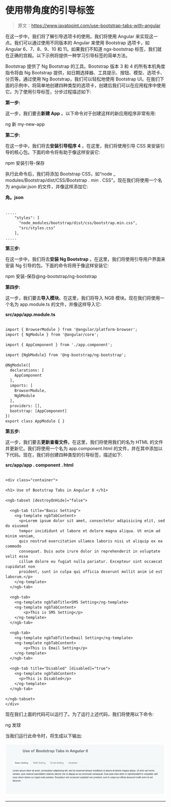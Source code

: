 # 使用带角度的引导标签

> 原文：<https://www.javatpoint.com/use-bootstrap-tabs-with-angular>

在这一步中，我们将了解引导选项卡的使用。我们将使用 Angular 来实现这一点。我们可以通过使用不同版本的 Angular 来使用 Bootstrap 选项卡，如 Angular 6、7、8、9、10 和 11。如果我们不知道 ngx-bootstrap 标签，我们就在正确的宫殿。以下示例将提供一种学习引导标签的简单方法。

Bootstrap 提供了 Ng Bootstrap 的工具。Bootstrap 版本 3 和 4 的所有本机角度指令将由 Ng Bootstrap 提供，如日期选择器、工具提示、按钮、模型、选项卡、分页等。通过使用 Ng Bootstrap，我们可以轻松地使用 Bootstrap UI。在我们下面的示例中，将简单地创建四种类型的选项卡，创建后我们可以在应用程序中使用它。为了使用引导标签，分步过程描述如下:

**第一步:**

这一步，我们要去**新建 App** 。以下命令对于创建这样的新应用程序非常有用:

ng 新 my-new-app

**第二步:**

在这一步中，我们将去**安装引导程序 4** 。在这里，我们将使用引导 CSS 来安装引导的核心包。下面的命令将有助于像这样安装它:

npm 安装引导-保存

执行此命令后，我们将添加 Bootstrap CSS，如“node _ modules/Bootstrap/dist/CSS/Bootstrap . min . CSS”。现在我们将使用一个名为 angular.json 的文件，并像这样添加它:

**角。json**

```

.....
    "styles": [
      "node_modules/bootstrap/dist/css/bootstrap.min.css",
      "src/styles.css"
    ],
.....

```

**第三步:**

在这一步中，我们将去**安装 Ng Bootstrap** 。在这里，我们将使用引导用户界面来安装 Ng 引导的包。下面的命令将用于像这样安装它:

npm 安装-保存@ng-bootstrap/ng-bootstrap

**第四步:**

这一步，我们要去**导入模块**。在这里，我们将导入 NGB 模块。现在我们将使用一个名为 app.module.ts 的文件，并像这样导入它:

**src/app/app.module.ts**

```

import { BrowserModule } from '@angular/platform-browser';
import { NgModule } from '@angular/core';

import { AppComponent } from './app.component';

import {NgbModule} from '@ng-bootstrap/ng-bootstrap';

@NgModule({
  declarations: [
    AppComponent
  ],
  imports: [
    BrowserModule, 
    NgbModule
  ],
  providers: [],
  bootstrap: [AppComponent]
})
export class AppModule { }

```

**第五步:**

这一步，我们要去**更新查看文件**。在这里，我们将使用我们的名为 HTML 的文件并更新它。我们将使用一个名为 app.component.html 的文件，并在其中添加以下代码。现在，我们将创建四种类型的引导标签，描述如下:

**src/app/app . component . html**

```

<div class="container">

<h1> Use of Bootstrap Tabs in Angular 8 </h1>

<ngb-tabset [destroyOnHide]="false">

  <ngb-tab title="Basic Setting">
    <ng-template ngbTabContent>
      <p>Lorem ipsum dolor sit amet, consectetur adipisicing elit, sed do eiusmod
      tempor incididunt ut labore et dolore magna aliqua. Ut enim ad minim veniam,
      quis nostrud exercitation ullamco laboris nisi ut aliquip ex ea commodo
      consequat. Duis aute irure dolor in reprehenderit in voluptate velit esse
      cillum dolore eu fugiat nulla pariatur. Excepteur sint occaecat cupidatat non
      proident, sunt in culpa qui officia deserunt mollit anim id est laborum.</p>
    </ng-template>
  </ngb-tab>

  <ngb-tab>
    <ng-template ngbTabTitle>SMS Setting</ng-template>
    <ng-template ngbTabContent>
        <p>This is SMS Setting</p>
    </ng-template>
  </ngb-tab>

  <ngb-tab>
    <ng-template ngbTabTitle>Email Setting</ng-template>
    <ng-template ngbTabContent>
        <p>This is Email Setting</p>
    </ng-template>
  </ngb-tab>

  <ngb-tab title="Disabled" [disabled]="true">
    <ng-template ngbTabContent>
      <p>This is Disabled</p>
    </ng-template>
  </ngb-tab>

</ngb-tabset>
</div>

```

现在我们上面的代码可以运行了。为了运行上述代码，我们将使用以下命令:

ng 发球

当我们运行此命令时，将生成以下输出:

![Use Bootstrap Tabs with Angular](img/6686b8843f5c48999e344e0d64875622.png)

* * *